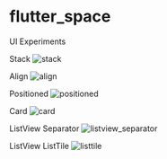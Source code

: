 # flutter_space

UI Experiments

Stack
![stack](./screenshots/stack.png)

Align
![align](./screenshots/align.png)

Positioned
![positioned](./screenshots/positioned.png)

Card
![card](./screenshots/card.png)

ListView Separator
![listview_separator](./screenshots/listview_separator.png)

ListView ListTile
![listtile](./screenshots/listtile.png)
